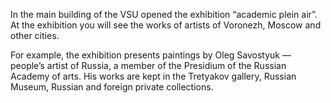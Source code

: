 In the main building of the VSU opened the exhibition “academic plein air”. At the exhibition you will see the works of artists of Voronezh, Moscow and other cities.

For example, the exhibition presents paintings by Oleg Savostyuk — people’s artist of Russia, a member of the Presidium of the Russian Academy of arts. His works are kept in the Tretyakov gallery, Russian Museum, Russian and foreign private collections.
